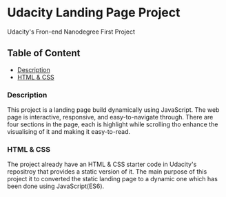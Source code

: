 # Udacity Landing Page Project
 Udacity's Fron-end Nanodegree First Project

## Table of Content
* [Description]()
* [HTML & CSS]()




### Description
This project is a landing page build dynamically using JavaScript. The web page is interactive, responsive, and easy-to-navigate through.
There are four sections in the page, each is highlight while scrolling tho enhance the visualising of it and making it easy-to-read.


### HTML & CSS
The project already have an HTML & CSS starter code in Udacity's repositroy that provides a static version of it. The main purpose of this project it to converted the static landing page to a dynamic one which has been done using JavaScript(ES6).